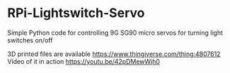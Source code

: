 # RPi-Lightswitch-Servo
Simple Python code for controlling 9G SG90 micro servos for turning light switches on/off

3D printed files are available https://www.thingiverse.com/thing:4807612
Video of it in action https://youtu.be/42pDMewWjh0
